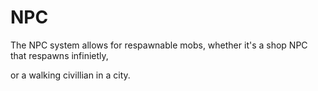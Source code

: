 # NPC

The NPC system allows for respawnable mobs, whether it's a shop NPC that respawns infinietly,

or a walking civillian in a city.